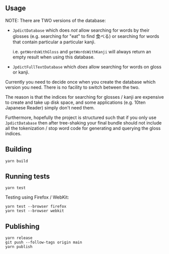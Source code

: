 ## Usage

NOTE: There are TWO versions of the database:

- `JpdictDatabase` which does _not_ allow searching for words by their glosses
  (e.g. searching for "eat" to find 食べる) or searching for words that
  contain particular a particular kanji.

  i.e. `getWordsWithGloss` and `getWordsWithKanji` will always return an empty
  result when using this database.

- `JpdictFullTextDatabase` which _does_ allow searching for words on gloss or kanji.

Currently you need to decide once when you create the database which version you
need. There is no facility to switch between the two.

The reason is that the indices for searching for glosses / kanji are expensive to
create and take up disk space, and some applications (e.g. 10ten Japanese
Reader) simply don't need them.

Furthermore, hopefully the project is structured such that if you only use
`JpdictDatabase` then after tree-shaking your final bundle should not include all
the tokenization / stop word code for generating and querying the gloss indices.

## Building

```
yarn build
```

## Running tests

```
yarn test
```

Testing using Firefox / WebKit:

```
yarn test --browser firefox
yarn test --browser webkit
```

## Publishing

```
yarn release
git push --follow-tags origin main
yarn publish
```
